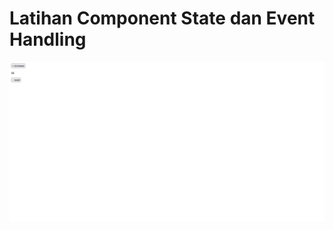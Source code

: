 # Latihan Component State dan Event Handling

![Screenshot](https://github.com/ululazmi41/fizzbuzz_counter/blob/main/public/Screenshot.png?raw=true)
